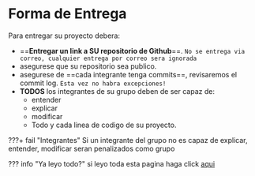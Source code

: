 # Forma de Entrega

Para entregar su proyecto debera:

- ==**Entregar un link a SU repositorio de Github**==. `No se entrega via correo, cualquier entrega por correo sera ignorada`
- asegurese que su repositorio sea publico.
- asegurese de ==cada integrante tenga commits==, revisaremos el commit log. `Esta vez no habra excepciones!`
- **TODOS** los integrantes de su grupo deben de ser capaz de:
    - entender
    - explicar
    - modificar
    - Todo y cada linea de codigo de su proyecto.

???+ fail "Integrantes"
    Si un integrante del grupo no es capaz de explicar, entender, modificar seran penalizados como grupo


??? info "Ya leyo todo?"
    si leyo toda esta pagina haga click [aqui](appendix.md)